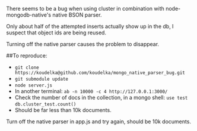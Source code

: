 There seems to be a bug when using cluster in combination with node-mongodb-native's native BSON parser.

Only about half of the attempted inserts actually show up in the db, I suspect that object ids are being reused.

Turning off the native parser causes the problem to disappear.

##To reproduce:

- `git clone https://koudelka@github.com/koudelka/mongo_native_parser_bug.git`
- `git submodule update`
- `node server.js`
- In another terminal: `ab -n 10000 -c 4 http://127.0.0.1:3000/`
- Check the number of docs in the collection, in a mongo shell: 
    `use test`
    `db.cluster_test.count()`
- Should be far less than 10k documents.


Turn off the native parser in app.js and try again, should be 10k documents.
